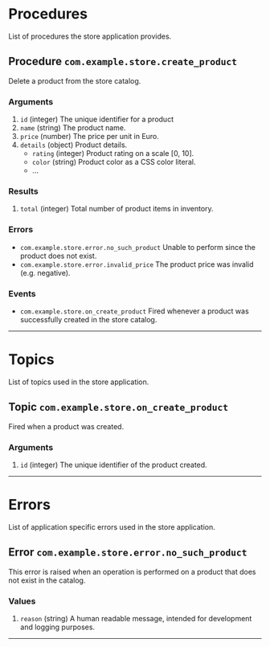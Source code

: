 # Procedures

List of procedures the store application provides.

## Procedure `com.example.store.create_product`

Delete a product from the store catalog.

### Arguments

1. `id` (integer) The unique identifier for a product
2. `name` (string) The product name.
3. `price` (number) The price per unit in Euro.
4. `details` (object) Product details.
    * `rating` (integer) Product rating on a scale [0, 10].
    * `color` (string) Product color as a CSS color literal.
    * ... 

### Results

1. `total` (integer) Total number of product items in inventory.

### Errors

* `com.example.store.error.no_such_product` Unable to perform since the product does not exist.
* `com.example.store.error.invalid_price` The product price was invalid (e.g. negative).

### Events

* `com.example.store.on_create_product` Fired whenever a product was successfully created in the store catalog.

---


# Topics

List of topics used in the store application.

## Topic `com.example.store.on_create_product`

Fired when a product was created.

### Arguments

1. `id` (integer) The unique identifier of the product created.

---

# Errors

List of application specific errors used in the store application.

## Error `com.example.store.error.no_such_product`

This error is raised when an operation is performed on a product that does not exist in the catalog.

### Values

1. `reason` (string) A human readable message, intended for development and logging purposes.

---